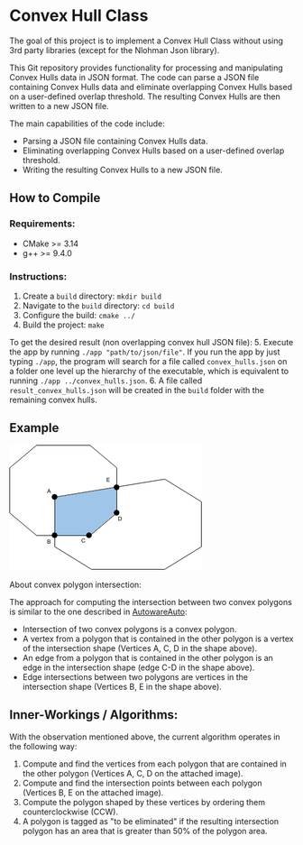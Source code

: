 # Convex Hull Class

The goal of this project is to implement a Convex Hull Class without using 3rd party libraries (except for the Nlohman Json library).

This Git repository provides functionality for processing and manipulating Convex Hulls data in JSON format. The code can parse a JSON file containing Convex Hulls data and eliminate overlapping Convex Hulls based on a user-defined overlap threshold. The resulting Convex Hulls are then written to a new JSON file.

The main capabilities of the code include:

- Parsing a JSON file containing Convex Hulls data.
- Eliminating overlapping Convex Hulls based on a user-defined overlap threshold.
- Writing the resulting Convex Hulls to a new JSON file.

## How to Compile

### Requirements:

- CMake >= 3.14
- g++ >= 9.4.0

### Instructions:

1. Create a `build` directory: `mkdir build`
2. Navigate to the `build` directory: `cd build`
3. Configure the build: `cmake ../`
4. Build the project: `make`

To get the desired result (non overlapping convex hull JSON file):
5. Execute the app by running `./app "path/to/json/file"`. If you run the app by just typing `./app`, the program will search for a file called `convex_hulls.json` on a folder one level up the hierarchy of the executable, which is equivalent to running `./app ../convex_hulls.json`.
6. A file called `result_convex_hulls.json` will be created in the `build` folder with the remaining convex hulls.

## Example

![Example](./convex_polygon_intersection.png)

About convex polygon intersection:

The approach for computing the intersection between two convex polygons is similar to the one described in [AutowareAuto](https://autowarefoundation.gitlab.io/autoware.auto/AutowareAuto/convex-polygon-intersection-2d.html):

- Intersection of two convex polygons is a convex polygon.
- A vertex from a polygon that is contained in the other polygon is a vertex of the intersection shape (Vertices A, C, D in the shape above).
- An edge from a polygon that is contained in the other polygon is an edge in the intersection shape (edge C-D in the shape above).
- Edge intersections between two polygons are vertices in the intersection shape (Vertices B, E in the shape above).

## Inner-Workings / Algorithms:

With the observation mentioned above, the current algorithm operates in the following way:

1. Compute and find the vertices from each polygon that are contained in the other polygon (Vertices A, C, D on the attached image).
2. Compute and find the intersection points between each polygon (Vertices B, E on the attached image).
3. Compute the polygon shaped by these vertices by ordering them counterclockwise (CCW).
4. A polygon is tagged as "to be eliminated" if the resulting intersection polygon has an area that is greater than 50% of the polygon area.
